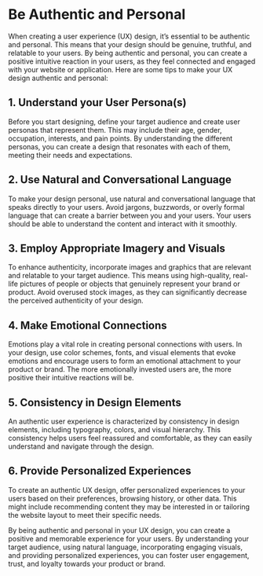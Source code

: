 # Be Authentic and Personal

When creating a user experience (UX) design, it’s essential to be authentic and personal. This means that your design should be genuine, truthful, and relatable to your users. By being authentic and personal, you can create a positive intuitive reaction in your users, as they feel connected and engaged with your website or application. Here are some tips to make your UX design authentic and personal:

## 1. Understand your User Persona(s)

Before you start designing, define your target audience and create user personas that represent them. This may include their age, gender, occupation, interests, and pain points. By understanding the different personas, you can create a design that resonates with each of them, meeting their needs and expectations.

## 2. Use Natural and Conversational Language

To make your design personal, use natural and conversational language that speaks directly to your users. Avoid jargons, buzzwords, or overly formal language that can create a barrier between you and your users. Your users should be able to understand the content and interact with it smoothly.

## 3. Employ Appropriate Imagery and Visuals

To enhance authenticity, incorporate images and graphics that are relevant and relatable to your target audience. This means using high-quality, real-life pictures of people or objects that genuinely represent your brand or product. Avoid overused stock images, as they can significantly decrease the perceived authenticity of your design.

## 4. Make Emotional Connections

Emotions play a vital role in creating personal connections with users. In your design, use color schemes, fonts, and visual elements that evoke emotions and encourage users to form an emotional attachment to your product or brand. The more emotionally invested users are, the more positive their intuitive reactions will be.

## 5. Consistency in Design Elements

An authentic user experience is characterized by consistency in design elements, including typography, colors, and visual hierarchy. This consistency helps users feel reassured and comfortable, as they can easily understand and navigate through the design.

## 6. Provide Personalized Experiences

To create an authentic UX design, offer personalized experiences to your users based on their preferences, browsing history, or other data. This might include recommending content they may be interested in or tailoring the website layout to meet their specific needs.

By being authentic and personal in your UX design, you can create a positive and memorable experience for your users. By understanding your target audience, using natural language, incorporating engaging visuals, and providing personalized experiences, you can foster user engagement, trust, and loyalty towards your product or brand.
